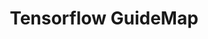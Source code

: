 ---
layout: single
title: Tensorflow GuideMap
toc_label: Tensorflow GuideMap
categories: Tensorflow
tags: [Map, ML, Tensorflow]
author_profile: false
search: false
use_tex: false
---